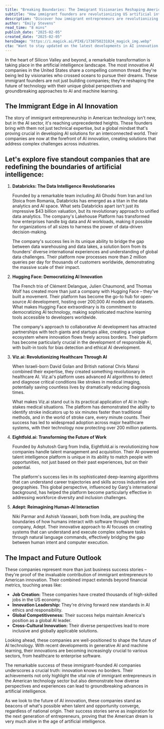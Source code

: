 ```yaml
---
title: "Breaking Boundaries: The Immigrant Visionaries Reshaping America's AI Landscape"
subtitle: "How immigrant founders are revolutionizing US artificial intelligence"
description: "Discover how immigrant entrepreneurs are revolutionizing America's AI landscape through groundbreaking companies like Databricks, Hugging Face, and Viz.ai. These visionary founders are not just building successful businesses - they're reshaping the future of technology with their unique global perspectives and innovative approaches to artificial intelligence."
author: "Emily Stevens"
read_time: "8 mins"
publish_date: "2025-02-05"
created_date: "2025-02-05"
heroImage: "https://i.magick.ai/PIXE/1738750231824_magick_img.webp"
cta: "Want to stay updated on the latest developments in AI innovation and entrepreneurship? Follow us on LinkedIn for exclusive insights into how diverse perspectives are shaping the future of technology."
---
```


In the heart of Silicon Valley and beyond, a remarkable transformation is taking place in the artificial intelligence landscape. The most innovative AI companies in the United States share a compelling common thread: they're being led by visionaries who crossed oceans to pursue their dreams. These immigrant founders are not just building companies; they're reshaping the future of technology with their unique global perspectives and groundbreaking approaches to AI and machine learning.

## The Immigrant Edge in AI Innovation

The story of immigrant entrepreneurship in American technology isn't new, but in the AI sector, it's reaching unprecedented heights. These founders bring with them not just technical expertise, but a global mindset that's proving crucial in developing AI solutions for an interconnected world. Their companies are now at the forefront of AI innovation, creating solutions that address complex challenges across industries.

## Let's explore five standout companies that are redefining the boundaries of artificial intelligence:

1. **Databricks: The Data Intelligence Revolutionaries**

    Founded by a remarkable team including Ali Ghodsi from Iran and Ion Stoica from Romania, Databricks has emerged as a titan in the data analytics and AI space. What sets Databricks apart isn't just its impressive $43 billion valuation, but its revolutionary approach to unified data analytics. The company's Lakehouse Platform has transformed how enterprises handle big data and AI workloads, making it possible for organizations of all sizes to harness the power of data-driven decision-making.

    The company's success lies in its unique ability to bridge the gap between data warehousing and data lakes, a solution born from its founders' diverse international experiences and understanding of global data challenges. Their platform now processes more than 2 million queries per day for thousands of customers worldwide, demonstrating the massive scale of their impact.

2. **Hugging Face: Democratizing AI Innovation**

    The French trio of Clément Delangue, Julien Chaumond, and Thomas Wolf has created more than just a company with Hugging Face – they've built a movement. Their platform has become the go-to hub for open-source AI development, hosting over 200,000 AI models and datasets. What makes Hugging Face extraordinary is its commitment to democratizing AI technology, making sophisticated machine learning tools accessible to developers worldwide.

    The company's approach to collaborative AI development has attracted partnerships with tech giants and startups alike, creating a unique ecosystem where innovation flows freely across borders. Their platform has become particularly crucial in the development of responsible AI, with built-in tools for bias detection and ethical AI development.

3. **Viz.ai: Revolutionizing Healthcare Through AI**

    When Israeli-born David Golan and British national Chris Mansi combined their expertise, they created something revolutionary in healthcare AI. Viz.ai's platform uses advanced AI algorithms to detect and diagnose critical conditions like strokes in medical imaging, potentially saving countless lives by dramatically reducing diagnosis times.

    What makes Viz.ai stand out is its practical application of AI in high-stakes medical situations. The platform has demonstrated the ability to identify stroke indicators up to six minutes faster than traditional methods, and in the world of stroke care, every minute counts. Their success has led to widespread adoption across major healthcare systems, with their technology now protecting over 200 million patients.

4. **Eightfold.ai: Transforming the Future of Work**

    Founded by Ashutosh Garg from India, Eightfold.ai is revolutionizing how companies handle talent management and acquisition. Their AI-powered talent intelligence platform is unique in its ability to match people with opportunities, not just based on their past experiences, but on their potential.

    The platform's success lies in its sophisticated deep-learning algorithms that can understand career trajectories and skills across industries and geographies. This global perspective, influenced by Garg's international background, has helped the platform become particularly effective in addressing workforce diversity and inclusion challenges.

5. **Adept: Reimagining Human-AI Interaction**

    Niki Parmar and Ashish Vaswani, both from India, are pushing the boundaries of how humans interact with software through their company, Adept. Their innovative approach to AI focuses on creating systems that can understand and execute complex software tasks through natural language commands, effectively bridging the gap between human intent and computer execution.

## The Impact and Future Outlook

These companies represent more than just business success stories – they're proof of the invaluable contribution of immigrant entrepreneurs to American innovation. Their combined impact extends beyond financial metrics, touching areas like:

- **Job Creation:** These companies have created thousands of high-skilled jobs in the US economy.
- **Innovation Leadership:** They're driving forward new standards in AI ethics and responsibility.
- **Global Competitiveness:** Their success helps maintain America's position as a global AI leader.
- **Cross-Cultural Innovation:** Their diverse perspectives lead to more inclusive and globally applicable solutions.

Looking ahead, these companies are well-positioned to shape the future of AI technology. With recent developments in generative AI and machine learning, their innovations are becoming increasingly crucial to various sectors, from healthcare to enterprise software.

The remarkable success of these immigrant-founded AI companies underscores a crucial truth: innovation knows no borders. Their achievements not only highlight the vital role of immigrant entrepreneurs in the American technology sector but also demonstrate how diverse perspectives and experiences can lead to groundbreaking advances in artificial intelligence.

As we look to the future of AI innovation, these companies stand as beacons of what's possible when talent and opportunity converge, regardless of national origin. Their success stories serve as inspiration for the next generation of entrepreneurs, proving that the American dream is very much alive in the age of artificial intelligence.
